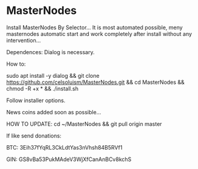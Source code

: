 # MasterNodes

Install MasterNodes By Selector... It is most automated possible, meny masternodes automatic start and work completely after install without any intervention...

Dependences:
   Dialog is necessary.

How to:

sudo apt install -y dialog && git clone https://github.com/celsoluism/MasterNodes.git && cd MasterNodes && chmod -R +x * && ./install.sh

   Follow installer options.

News coins added soon as possible...

HOW TO UPDATE:
  cd ~/MasterNodes && git pull origin master
  
  
If like send donations:

BTC: 3Eih37fYqRL3CkLdtYas3nVhsh84B5RVf1

GIN: GS8vBa53PukMAdeV3WjXfCanAnBCv8kchS
